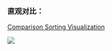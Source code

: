 













### 直观对比：

[Comparison Sorting Visualization](https://www.cs.usfca.edu/~galles/visualization/ComparisonSort.html)

![](https://pic.imgdb.cn/item/62446b6c27f86abb2ac1bf3b.jpg)